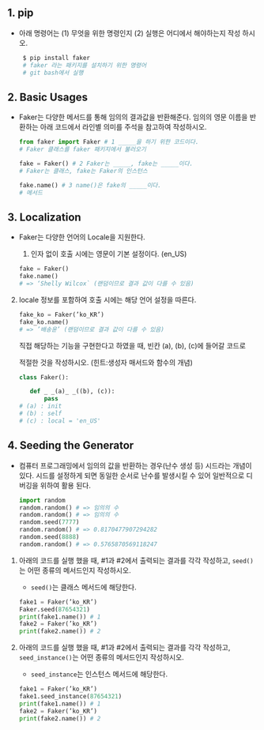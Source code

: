 ## 1. pip

- 아래 명령어는 (1) 무엇을 위한 명령인지 (2) 실행은 어디에서 해야하는지 작성 하시오.
  
  ```bash
   $ pip install faker
   # faker 라는 패키지를 설치하기 위한 명령어
   # git bash에서 실행
  ```

## 2. Basic Usages

- Faker는 다양한 메서드를 통해 임의의 결과값을 반환해준다.
  임의의 영문 이름을 반환하는 아래 코드에서 라인별 의미를 주석을 참고하여 작성하시오.
  
  ```python
  from faker import Faker # 1 _____을 하기 위한 코드이다.
  # Faker 클래스를 faker 패키지에서 불러오기
  
  fake = Faker() # 2 Faker는 _____, fake는 _____이다.
  # Faker는 클래스, fake는 Faker의 인스턴스
  
  fake.name() # 3 name()은 fake의 _____이다.
  # 메서드
  ```

## 3. Localization

- Faker는 다양한 언어의 Locale을 지원한다.
  
  1. 인자 없이 호출 시에는 영문이 기본 설정이다. (en_US)
  
  ```python
  fake = Faker()
  fake.name()
  # => ‘Shelly Wilcox` (랜덤이므로 결과 값이 다를 수 있음)
  ```
2. locale 정보를 포함하여 호출 시에는 해당 언어 설정을 따른다.
   
   ```python
   fake_ko = Faker(’ko_KR’)
   fake_ko.name()
   # => ’배송윤’ (랜덤이므로 결과 값이 다를 수 있음)
   ```
   
   직접 해당하는 기능을 구현한다고 하였을 때, 빈칸 (a), (b), (c)에 들어갈 코드로 
   
   적절한 것을 작성하시오. (힌트:생성자 매서드와 함수의 개념)
   
   ```python
   class Faker():
   
      def _ _(a)_ _((b), (c)):
          pass
   # (a) : init
   # (b) : self
   # (c) : local = 'en_US'
   ```

## 4. Seeding the Generator

- 컴퓨터 프로그래밍에서 임의의 값을 반환하는 경우(난수 생성 등) 시드라는 개념이 있다.
  시드를 설정하게 되면 동일한 순서로 난수를 발생시킬 수 있어 일반적으로 디버깅을
  위하여 활용 된다.
  
  ```python
  import random
  random.random() # => 임의의 수
  random.random() # => 임의의 수
  random.seed(7777)
  random.random() # => 0.8170477907294282
  random.seed(8888)
  random.random() # => 0.5765870569118247
  ```
1. 아래의 코드를 실행 했을 때, #1과 #2에서 출력되는 결과를 각각 작성하고,
   ``seed()``는 어떤 종류의 메서드인지 작성하시오.
   
   - ``seed()``는 클래스 메서드에 해당한다.
   
   ```python
   fake1 = Faker(’ko_KR’)
   Faker.seed(87654321)
   print(fake1.name()) # 1
   fake2 = Faker(’ko_KR’)
   print(fake2.name()) # 2
   ```

2. 아래의 코드를 실행 했을 때, #1과 #2에서 출력되는 결과를 각각 작성하고,
   ``seed_instance()``는 어떤 종류의 메서드인지 작성하시오.
   
   - ``seed_instance``는 인스턴스 메서드에 해당한다.
   
   ```python
   fake1 = Faker(’ko_KR’)
   fake1.seed_instance(87654321)
   print(fake1.name()) # 1
   fake2 = Faker(’ko_KR’)
   print(fake2.name()) # 2
   ```
